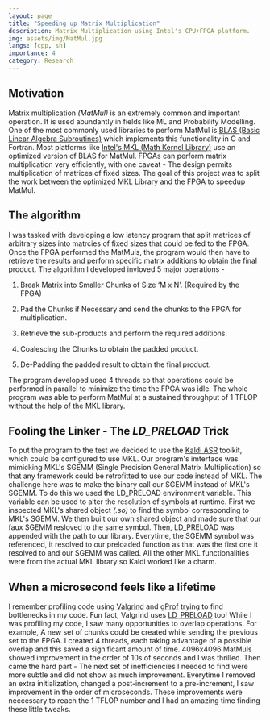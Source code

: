 ```yaml
---
layout: page
title: "Speeding up Matrix Multiplication" 
description: Matrix Multiplication using Intel's CPU+FPGA platform.
img: assets/img/MatMul.jpg
langs: [cpp, sh]
importance: 4
category: Research
---
```


## Motivation

Matrix multiplication _(MatMul)_ is an extremely common and important operation. It is used abundantly in fields like ML and Probability Modelling. One of the most commonly used libraries to perform MatMul is [BLAS (Basic Linear Algebra Subroutines)](https://www.netlib.org/blas/) which implements this functionality in C and Fortran. Most platforms like [Intel's MKL (Math Kernel Library)](https://www.intel.com/content/www/us/en/develop/documentation/oneapi-programming-guide/top/api-based-programming/intel-oneapi-math-kernel-library-onemkl.html) use an optimized version of BLAS for MatMul. FPGAs can perform matrix multiplication very efficiently, with one caveat - The design permits multiplication of matrices of fixed sizes. The goal of this project was to split the work between the optimized MKL Library and the FPGA to speedup MatMul.

## The algorithm

I was tasked with developing a low latency program that split matrices of arbitrary sizes into matrcies of fixed sizes that could be fed to the FPGA. Once the FPGA performed the MatMuls, the program would then have to retrieve the results and perform specific matrix additions to obtain the final product. The algorithm I developed invloved 5 major operations -

1. Break Matrix into Smaller Chunks of Size ‘M x N’. (Required by the FPGA)

2. Pad the Chunks if Necessary and send the chunks to the FPGA for multiplication.

3. Retrieve the sub-products and perform the required additions.

4. Coalescing the Chunks to obtain the padded product.

5. De-Padding the padded result to obtain the final product.

The program developed used 4 threads so that operations could be performed in parallel to minimize the time the FPGA was idle. The whole program was able to perform MatMul at a sustained throughput of 1 TFLOP without the help of the MKL library. 

## Fooling the Linker - The _LD_PRELOAD_ Trick

To put the program to the test we decided to use the [Kaldi ASR](https://kaldi-asr.org/doc/) toolkit, which could be configured to use MKL. Our program's imterface was mimicking MKL's SGEMM (Single Precision General Matrix Multiplication) so that any framework could be retrofitted to use our code instead of MKL. The challenge here was to make the binary call our SGEMM instead of MKL's SGEMM. To do this we used the LD_PRELOAD environment variable. This variable can be used to alter the resolution of symbols at runtime. First we inspected MKL's shared object _(.so)_ to find the symbol corresponding to MKL's SGEMM. We then built our own shared object and made sure that our faux SGEMM resloved to the same symbol. Then, LD_PRELOAD was appended with the path to our library. Everytime, the SGEMM symbol was referenced, it resolved to our preloaded function as that was the first one it resolved to and our SGEMM was called. All the other MKL functionalities were from the actual MKL library so Kaldi worked like a charm.


## When a microsecond feels like a lifetime 

I remember profiling code using [Valgrind](https://valgrind.org/) and [gProf](https://ftp.gnu.org/old-gnu/Manuals/gprof-2.9.1/html_mono/gprof.html) trying to find bottlenecks in my code. Fun fact, Valgrind uses [LD_PRELOAD](https://valgrind.org/docs/manual/mc-tech-docs.html#mc-tech-docs.overview) too! While I was profiling my code, I saw many opportunities to overlap operations. For example, A new set of chunks could be created while sending the previous set to the FPGA. I created 4 threads, each taking advantage of a possible overlap and this saved a significant amount of time. 4096x4096 MatMuls showed improvement in the order of 10s of seconds and I was thrilled. Then came the hard part - The next set of inefficiencies I needed to find were more subtle and did not show as much improvement. Everytime I removed an extra initialization, changed a post-increment to a pre-increment, I saw improvement in the order of microseconds. These improvements were neccessary to reach the 1 TFLOP number and I had an amazing time finding these little tweaks.

